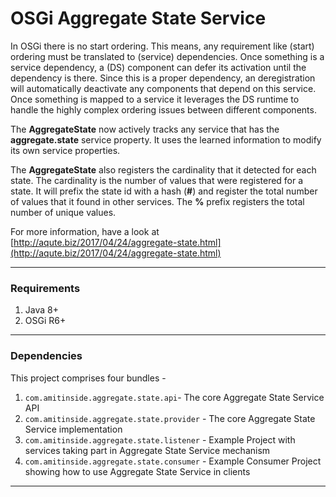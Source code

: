 # OSGi Aggregate State Service

 In OSGi there is no start ordering. This means, any requirement like (start) ordering must be translated to (service) dependencies. Once something is a service dependency, a (DS) component can defer its activation until the dependency is there. Since this is a proper dependency, an deregistration will automatically deactivate any components that depend on this service. Once something is mapped to a service it leverages the DS runtime to handle the highly complex ordering issues between different components.
 
 The **AggregateState** now actively tracks any service that has the **aggregate.state** service property. It uses the learned information to modify its own service properties.
 
 The **AggregateState** also registers the cardinality that it detected for each state. The cardinality is the number of values that were registered for a state. It will prefix the state id with a hash (**#**) and register the total number of values that it found in other services. The **%** prefix registers the total number of unique values.

For more information, have a look at [http://aqute.biz/2017/04/24/aggregate-state.html](http://aqute.biz/2017/04/24/aggregate-state.html)

-----------------------------------------------------------------------------------------------------------------

### Requirements

1. Java 8+
2. OSGi R6+

------------------------------------------------------------------------------------------------------------------

### Dependencies

This project comprises four bundles - 

1. `com.amitinside.aggregate.state.api`- The core Aggregate State Service API
2. `com.amitinside.aggregate.state.provider` - The core Aggregate State Service implementation
3. `com.amitinside.aggregate.state.listener` - Example Project with services taking part in Aggregate State Service mechanism
4. `com.amitinside.aggregate.state.consumer` - Example Consumer Project showing how to use Aggregate State Service in clients

------------------------------------------------------------------------------------------------------------------



